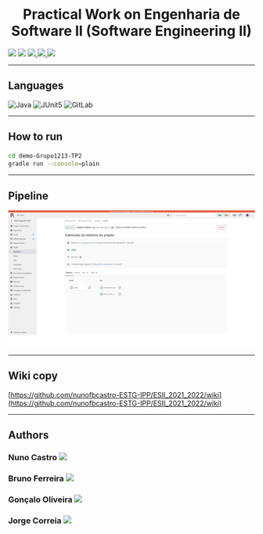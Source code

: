 <h1 align="center">Practical Work on Engenharia de Software II (Software Engineering II)</h1>

<p>
  <img src="http://img.shields.io/static/v1?style=for-the-badge&label=School%20year&message=2021/2022&color=sucess"/>
  <img src="http://img.shields.io/static/v1?style=for-the-badge&label=Discipline&message=ESII&color=sucess"/>
  <a href="https://github.com/nunofbcastro-ESTG-IPP/ESII_2021_2022/tree/main/Documentação/Enunciado" target="_blank">
    <img src="https://img.shields.io/badge/-Utterance-grey?style=for-the-badge"/>
  </a>
  <a href="https://github.com/nunofbcastro-ESTG-IPP/ESII_2021_2022/tree/main/Documenta%C3%A7%C3%A3o" target="_blank">
    <img src="https://img.shields.io/badge/-Report-grey?style=for-the-badge"/>
  </a>
  <a href="https://gitlab.estg.ipp.pt/esii.grupo1213/esii-grupo1213-tp2" target="_blank">
    <img src="https://img.shields.io/badge/-Original%20repository-grey?style=for-the-badge"/>
  </a>
</p>

---

<h2>Languages</h2>
<p align="left"> 
  <img src="https://img.shields.io/badge/java-%23ED8B00.svg?style=for-the-badge&amp;logo=java&amp;logoColor=white" alt="Java">
  <img src="https://img.shields.io/static/v1?style=for-the-badge&amp;message=JUnit5&amp;color=25A162&amp;logo=JUnit5&amp;logoColor=FFFFFF&amp;label=" alt="JUnit5">
  <img src="https://img.shields.io/static/v1?style=for-the-badge&amp;message=GitLab&amp;color=FC6D26&amp;logo=GitLab&amp;logoColor=FFFFFF&amp;label=" alt="GitLab">
</p>

---

<h2>How to run</h2>

```bash
cd demo-Grupo1213-TP2
gradle run --console=plain
```

---

<h2>Pipeline</h2>

<img src="https://github.com/nunofbcastro-ESTG-IPP/ESII_2021_2022/blob/main/images/Pipeline.jpeg"/>

---

<h2>Wiki copy</h2>

[https://github.com/nunofbcastro-ESTG-IPP/ESII_2021_2022/wiki](https://github.com/nunofbcastro-ESTG-IPP/ESII_2021_2022/wiki)

---

<h2>Authors</h2>

<h3>
  Nuno Castro
  <a href="https://github.com/nunofbcastro?tab=followers">
    <img src="https://img.shields.io/github/followers/nunofbcastro.svg?style=for-the-badge&label=Follow" height="20"/>
  </a>
</h3>

<h3>
  Bruno Ferreira
  <a href="https://github.com/brunoferreira0106?tab=followers">
    <img src="https://img.shields.io/github/followers/brunoferreira0106.svg?style=for-the-badge&label=Follow" height="20"/>
  </a>
</h3>

<h3>
  Gonçalo Oliveira
  <a href="https://github.com/oliveira1712?tab=followers">
    <img src="https://img.shields.io/github/followers/oliveira1712.svg?style=for-the-badge&label=Follow" height="20"/>
  </a>
</h3>

<h3>
  Jorge Correia
  <a href="https://github.com/JorgeMFC?tab=followers">
    <img src="https://img.shields.io/github/followers/JorgeMFC.svg?style=for-the-badge&label=Follow" height="20"/>
  </a>
</h3>
